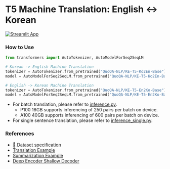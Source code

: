 # T5 Machine Translation: English ↔️ Korean

[![Streamlit App](https://static.streamlit.io/badges/streamlit_badge_black_white.svg)](https://huggingface.co/spaces/QuoQA-NLP/QuoQaGo)

### How to Use

```python
from transformers import AutoTokenizer, AutoModelForSeq2SeqLM

# Korean -> English Machine Translation
tokenizer = AutoTokenizer.from_pretrained("QuoQA-NLP/KE-T5-Ko2En-Base")
model = AutoModelForSeq2SeqLM.from_pretrained("QuoQA-NLP/KE-T5-Ko2En-Base")

# English -> Korean Machine Translation
tokenizer = AutoTokenizer.from_pretrained("QuoQA-NLP/KE-T5-En2Ko-Base")
model = AutoModelForSeq2SeqLM.from_pretrained("QuoQA-NLP/KE-T5-En2Ko-Base")
```

- For batch translation, please refer to [inference.py](./inference.py). 
  - P100 16GB supports inferencing of 250 pairs  per batch on device.
  - A100 40GB supports inferencing of 600 pairs  per batch on device.
- For single sentence translation, please refer to [inference_single.py](./inference_single.py). 

### References

- [🔗 Dataset specification](https://github.com/snoop2head/Deep-Encoder-Shallow-Decoder#dataset)
- [Translation Example](https://github.com/huggingface/notebooks/blob/main/examples/translation.ipynb)
- [Summarization Example](https://github.com/huggingface/notebooks/blob/main/examples/summarization.ipynb)
- [Deep Encoder Shallow Decoder](https://github.com/snoop2head/Deep-Encoder-Shallow-Decoder/blob/main/trainer.py)

